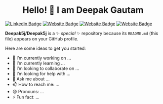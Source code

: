 <h1 align="center"> Hello! 👋 I am Deepak Gautam </h1>

[![Linkedin Badge](https://img.shields.io/badge/-Deepak_Gautam-blue?style=flat&logo=Linkedin&logoColor=black&link=https://www.linkedin.com/in/gautamxdeepak/)](https://www.linkedin.com/in/gautamxdeepak/)
[![Website Badge](https://img.shields.io/badge/-https://deepak5j.bitbucket.io-47CCCC/?style=flat&logo=Google-Chrome&logoColor=white&link=https://deepak5j.bitbucket.io/)](https://deepak5j.bitbucket.io/)
[![Website Badge](https://img.shields.io/badge/-https://deepak5j.bitbucket.io-47CCCC/?style=flat&logo=Google-Chrome&logoColor=black&link=https://deepak5j.bitbucket.io/)](https://deepak5j.bitbucket.io/)
[![Website Badge](https://img.shields.io/badge/-https://deepak5j.bitbucket.io-47CCCC/?style=flat&logo=Browser&logoColor=black&link=https://deepak5j.bitbucket.io/)](https://deepak5j.bitbucket.io/)

**Deepak5j/Deepak5j** is a ✨ _special_ ✨ repository because its `README.md` (this file) appears on your GitHub profile.

Here are some ideas to get you started:

- 🔭 I’m currently working on ...
- 🌱 I’m currently learning ...
- 👯 I’m looking to collaborate on ...
- 🤔 I’m looking for help with ...
- 💬 Ask me about ...
- 📫 How to reach me: ...
- 😄 Pronouns: ...
- ⚡ Fun fact: ...

